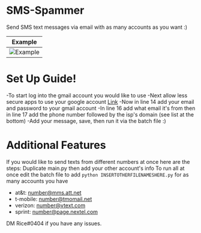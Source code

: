 # SMS-Spammer
Send SMS text messages via email with as many accounts as you want :)


| Example                                                                                              |
| ------------------------------------------------------------------------------------------------- |
| ![Example](https://cdn.discordapp.com/attachments/920113587463266315/929917592070668288/IMG_4370.png)|

 # Set Up Guide!
  -To start log into the gmail account you would like to use
  -Next allow less secure apps to use your google account [Link](https://myaccount.google.com/lesssecureapps)
  -Now in line 14 add your email and password to your gmail account
  -In line 16 add what email it's from then in line 17 add the phone number followed by the isp's domain (see list at the bottom)
  -Add your message, save, then run it via the batch file :)
  
  
  # Additional Features
  If you would like to send texts from different numbers at once here are the steps:
  Duplicate main.py then add your other account's info
  To run all at once edit the batch file to add `python INSERTOTHERFILENAMESHERE.py` for as many accounts you have
  
  
  
   - at&t:     number@mms.att.net
  - t-mobile: number@tmomail.net
  - verizon:  number@vtext.com
  - sprint:   number@page.nextel.com
  
  DM Rice#0404 if you have any issues.
